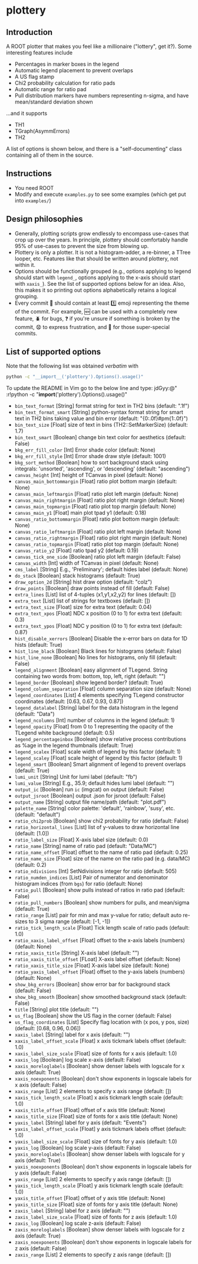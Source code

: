 # plottery
## Introduction
A ROOT plotter that makes you feel like a millionaire ("lottery", get it?). Some interesting features include
* Percentages in marker boxes in the legend
* Automatic legend placement to prevent overlaps
* A US flag stamp
* Chi2 probability calculation for ratio pads
* Automatic range for ratio pad
* Pull distribution markers have numbers representing n-sigma, and have mean/standard deviation shown

...and it supports
* TH1
* TGraph(AsymmErrors)
* TH2

A list of options is shown below, and there is a "self-documenting" class containing all of them in the source.

## Instructions
* You need ROOT
* Modify and execute `examples.py` to see some examples (which get put into `examples/`)

## Design philosophies
* Generally, plotting scripts grow endlessly to encompass use-cases that crop up over the years.
In principle, plottery should comfortably handle 95% of use-cases to prevent the size from blowing up.
* Plottery is only a plotter. It is not a histogram-adder, a re-binner, a TTree looper, etc.
Features like that should be written around plottery, not within it.
* Options should be functionally grouped (e.g., options applying to legend should start with `legend_`, options
applying to the x-axis should start with `xaxis_`). See the list of supported options below for an idea. Also, this
makes it so printing out options alphabetically retains a logical grouping.
* Every commit :blue_book: should contain at least :one: emoji representing the theme of the commit. For example,
:new: can be used with a completely new feature, :beetle: for bugs, :question: if you're unsure if something is broken
by the commit, :anguished: to express frustration, and :poop: for those super-special commits.

## List of supported options
Note that the following list was obtained _verbatim_ with
```bash
python -c "__import__('plottery').Options().usage()"
```
To update the README in Vim go to the below line and type: jdGyy:@"<CR>
:r!python -c "__import__('plottery').Options().usage()"
* `bin_text_format` [String]
    format string for text in TH2 bins (default: ".1f")
* `bin_text_format_smart` [String]
    python-syntax format string for smart text in TH2 bins taking value and bin error (default: "{0:.0f}#pm{1:.0f}")
* `bin_text_size` [Float]
    size of text in bins (TH2::SetMarkerSize) (default: 1.7)
* `bin_text_smart` [Boolean]
    change bin text color for aesthetics (default: False)
* `bkg_err_fill_color` [Int]
    Error shade color (default: None)
* `bkg_err_fill_style` [Int]
    Error shade draw style (default: 1001)
* `bkg_sort_method` [Boolean]
    how to sort background stack using integrals: 'unsorted', 'ascending', or 'descending' (default: "ascending")
* `canvas_height` [Int]
    height of TCanvas in pixel (default: None)
* `canvas_main_bottommargin` [Float]
    ratio plot bottom margin (default: None)
* `canvas_main_leftmargin` [Float]
    ratio plot left margin (default: None)
* `canvas_main_rightmargin` [Float]
    ratio plot right margin (default: None)
* `canvas_main_topmargin` [Float]
    ratio plot top margin (default: None)
* `canvas_main_y1` [Float]
    main plot tpad y1 (default: 0.18)
* `canvas_ratio_bottommargin` [Float]
    ratio plot bottom margin (default: None)
* `canvas_ratio_leftmargin` [Float]
    ratio plot left margin (default: None)
* `canvas_ratio_rightmargin` [Float]
    ratio plot right margin (default: None)
* `canvas_ratio_topmargin` [Float]
    ratio plot top margin (default: None)
* `canvas_ratio_y2` [Float]
    ratio tpad y2 (default: 0.19)
* `canvas_tick_one_side` [Boolean]
    ratio plot left margin (default: False)
* `canvas_width` [Int]
    width of TCanvas in pixel (default: None)
* `cms_label` [String]
    E.g., 'Preliminary'; default hides label (default: None)
* `do_stack` [Boolean]
    stack histograms (default: True)
* `draw_option_2d` [String]
    hist draw option (default: "colz")
* `draw_points` [Boolean]
    draw points instead of fill (default: False)
* `extra_lines` [List]
    list of 4-tuples (x1,y1,x2,y2) for lines (default: [])
* `extra_text` [List]
    list of strings for textboxes (default: [])
* `extra_text_size` [Float]
    size for extra text (default: 0.04)
* `extra_text_xpos` [Float]
    NDC x position (0 to 1) for extra text (default: 0.3)
* `extra_text_ypos` [Float]
    NDC y position (0 to 1) for extra text (default: 0.87)
* `hist_disable_xerrors` [Boolean]
    Disable the x-error bars on data for 1D hists (default: True)
* `hist_line_black` [Boolean]
    Black lines for histograms (default: False)
* `hist_line_none` [Boolean]
    No lines for histograms, only fill (default: False)
* `legend_alignment` [Boolean]
    easy alignment of TLegend. String containing two words from: bottom, top, left, right (default: "")
* `legend_border` [Boolean]
    show legend border? (default: True)
* `legend_column_separation` [Float]
    column separation size (default: None)
* `legend_coordinates` [List]
    4 elements specifying TLegend constructor coordinates (default: [0.63, 0.67, 0.93, 0.87])
* `legend_datalabel` [String]
    label for the data histogram in the legend (default: "Data")
* `legend_ncolumns` [Int]
    number of columns in the legend (default: 1)
* `legend_opacity` [Float]
    from 0 to 1 representing the opacity of the TLegend white background (default: 0.5)
* `legend_percentageinbox` [Boolean]
    show relative process contributions as %age in the legend thumbnails (default: True)
* `legend_scalex` [Float]
    scale width of legend by this factor (default: 1)
* `legend_scaley` [Float]
    scale height of legend by this factor (default: 1)
* `legend_smart` [Boolean]
    Smart alignment of legend to prevent overlaps (default: True)
* `lumi_unit` [String]
    Unit for lumi label (default: "fb")
* `lumi_value` [String]
    E.g., 35.9; default hides lumi label (default: "")
* `output_ic` [Boolean]
    run `ic` (imgcat) on output (default: False)
* `output_jsroot` [Boolean]
    output .json for jsroot (default: False)
* `output_name` [String]
    output file name/path (default: "plot.pdf")
* `palette_name` [String]
    color palette: 'default', 'rainbow', 'susy', etc. (default: "default")
* `ratio_chi2prob` [Boolean]
    show chi2 probability for ratio (default: False)
* `ratio_horizontal_lines` [List]
    list of y-values to draw horizontal line (default: [1.0])
* `ratio_label_size` [Float]
    X-axis label size (default: 0.0)
* `ratio_name` [String]
    name of ratio pad (default: "Data/MC")
* `ratio_name_offset` [Float]
    offset to the name of ratio pad (default: 0.25)
* `ratio_name_size` [Float]
    size of the name on the ratio pad (e.g. data/MC) (default: 0.2)
* `ratio_ndivisions` [Int]
    SetNdivisions integer for ratio (default: 505)
* `ratio_numden_indices` [List]
    Pair of numerator and denominator histogram indices (from `bgs`) for ratio (default: None)
* `ratio_pull` [Boolean]
    show pulls instead of ratios in ratio pad (default: False)
* `ratio_pull_numbers` [Boolean]
    show numbers for pulls, and mean/sigma (default: True)
* `ratio_range` [List]
    pair for min and max y-value for ratio; default auto re-sizes to 3 sigma range (default: [-1, -1])
* `ratio_tick_length_scale` [Float]
    Tick length scale of ratio pads (default: 1.0)
* `ratio_xaxis_label_offset` [Float]
    offset to the x-axis labels (numbers) (default: None)
* `ratio_xaxis_title` [String]
    X-axis label (default: "")
* `ratio_xaxis_title_offset` [FLoat]
    X-axis label offset (default: None)
* `ratio_xaxis_title_size` [Float]
    X-axis label size (default: None)
* `ratio_yaxis_label_offset` [Float]
    offset to the y-axis labels (numbers) (default: None)
* `show_bkg_errors` [Boolean]
    show error bar for background stack (default: False)
* `show_bkg_smooth` [Boolean]
    show smoothed background stack (default: False)
* `title` [String]
    plot title (default: "")
* `us_flag` [Boolean]
    show the US flag in the corner (default: False)
* `us_flag_coordinates` [List]
    Specify flag location with (x pos, y pos, size) (default: [0.68, 0.96, 0.06])
* `xaxis_label` [String]
    label for x axis (default: "")
* `xaxis_label_offset_scale` [Float]
    x axis tickmark labels offset (default: 1.0)
* `xaxis_label_size_scale` [Float]
    size of fonts for x axis (default: 1.0)
* `xaxis_log` [Boolean]
    log scale x-axis (default: False)
* `xaxis_moreloglabels` [Boolean]
    show denser labels with logscale for x axis (default: True)
* `xaxis_noexponents` [Boolean]
    don't show exponents in logscale labels for x axis (default: False)
* `xaxis_range` [List]
    2 elements to specify x axis range (default: [])
* `xaxis_tick_length_scale` [Float]
    x axis tickmark length scale (default: 1.0)
* `xaxis_title_offset` [Float]
    offset of x axis title (default: None)
* `xaxis_title_size` [Float]
    size of fonts for x axis title (default: None)
* `yaxis_label` [String]
    label for y axis (default: "Events")
* `yaxis_label_offset_scale` [Float]
    y axis tickmark labels offset (default: 1.0)
* `yaxis_label_size_scale` [Float]
    size of fonts for y axis (default: 1.0)
* `yaxis_log` [Boolean]
    log scale y-axis (default: False)
* `yaxis_moreloglabels` [Boolean]
    show denser labels with logscale for y axis (default: True)
* `yaxis_noexponents` [Boolean]
    don't show exponents in logscale labels for y axis (default: False)
* `yaxis_range` [List]
    2 elements to specify y axis range (default: [])
* `yaxis_tick_length_scale` [Float]
    y axis tickmark length scale (default: 1.0)
* `yaxis_title_offset` [Float]
    offset of y axis title (default: None)
* `yaxis_title_size` [Float]
    size of fonts for y axis title (default: None)
* `zaxis_label` [String]
    label for z axis (default: "")
* `zaxis_label_size_scale` [Float]
    size of fonts for z axis (default: 1.0)
* `zaxis_log` [Boolean]
    log scale z-axis (default: False)
* `zaxis_moreloglabels` [Boolean]
    show denser labels with logscale for z axis (default: True)
* `zaxis_noexponents` [Boolean]
    don't show exponents in logscale labels for z axis (default: False)
* `zaxis_range` [List]
    2 elements to specify z axis range (default: [])
